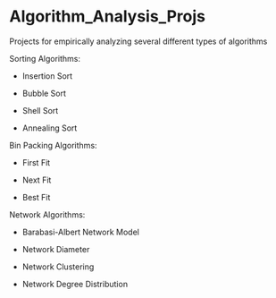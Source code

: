 # Algorithm_Analysis_Projs

Projects for empirically analyzing several different types of algorithms

Sorting Algorithms:
  
  * Insertion Sort
  
  * Bubble Sort
  
  * Shell Sort
  
  * Annealing Sort

Bin Packing Algorithms:

  * First Fit
  
  * Next Fit
  
  * Best Fit
  
Network Algorithms:

  * Barabasi-Albert Network Model
  
  * Network Diameter
  
  * Network Clustering
  
  * Network Degree Distribution
